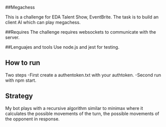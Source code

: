 ##Megachess

This is a challenge for EDA Talent Show, EventBrite. The task is to build an client AI which can play megachess.

##Requires
The challenge requires websockets to communicate with the server.

##Lenguajes and tools
Use node.js and jest for testing.

## How to run
Two steps
-First create a authentoken.txt with your authtoken.
-Second run with npm start.

## Strategy
My bot plays with a recursive algorithm similar to minimax where it calculates the possible movements of the turn, the possible movements of the opponent in response.
